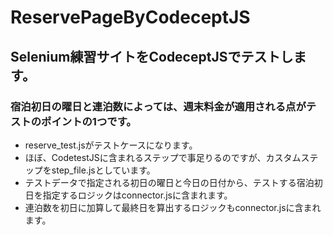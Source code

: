 # ReservePageByCodeceptJS
## Selenium練習サイトをCodeceptJSでテストします。
### 宿泊初日の曜日と連泊数によっては、週末料金が適用される点がテストのポイントの1つです。

* reserve_test.jsがテストケースになります。
* ほぼ、CodetestJSに含まれるステップで事足りるのですが、カスタムステップをstep_file.jsとしています。
* テストデータで指定される初日の曜日と今日の日付から、テストする宿泊初日を指定するロジックはconnector.jsに含まれます。
* 連泊数を初日に加算して最終日を算出するロジックもconnector.jsに含まれます。
